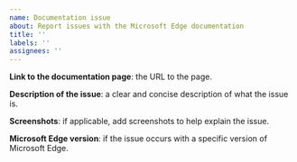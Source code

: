 ```yaml
---
name: Documentation issue
about: Report issues with the Microsoft Edge documentation
title: ''
labels: ''
assignees: ''
---
```


<!--
⚠ If your feedback is not about the Microsoft Edge developer documentation, please consider submitting it here instead:

* For DevTools: https://docs.microsoft.com/en-us/microsoft-edge/devtools-guide-chromium/contact
* For WebView2: https://github.com/MicrosoftEdge/WebView2Feedback/issues
-->

**Link to the documentation page**: the URL to the page.

**Description of the issue**: a clear and concise description of what the issue is.

**Screenshots**: if applicable, add screenshots to help explain the issue.

**Microsoft Edge version**: if the issue occurs with a specific version of Microsoft Edge.
